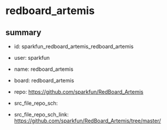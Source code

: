 # redboard_artemis
 
## summary 
* id: sparkfun_redboard_artemis_redboard_artemis
* user: sparkfun
* name: redboard_artemis
* board: redboard_artemis
* repo: https://github.com/sparkfun/RedBoard_Artemis



* src_file_repo_sch: 
* src_file_repo_sch_link: https://github.com/sparkfun/RedBoard_Artemis/tree/master/




